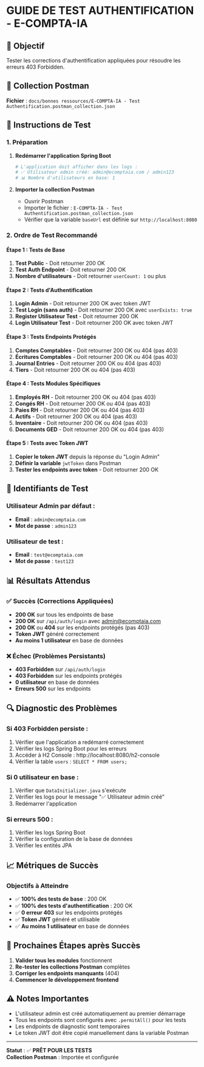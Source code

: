 # GUIDE DE TEST AUTHENTIFICATION - E-COMPTA-IA

## 🎯 **Objectif**

Tester les corrections d'authentification appliquées pour résoudre les erreurs 403 Forbidden.

## 📁 **Collection Postman**

**Fichier** : `docs/bonnes ressources/E-COMPTA-IA - Test Authentification.postman_collection.json`

## 🚀 **Instructions de Test**

### **1. Préparation**

1. **Redémarrer l'application Spring Boot**
   ```bash
   # L'application doit afficher dans les logs :
   # ✅ Utilisateur admin créé: admin@ecomptaia.com / admin123
   # 📊 Nombre d'utilisateurs en base: 1
   ```

2. **Importer la collection Postman**
   - Ouvrir Postman
   - Importer le fichier : `E-COMPTA-IA - Test Authentification.postman_collection.json`
   - Vérifier que la variable `baseUrl` est définie sur `http://localhost:8080`

### **2. Ordre de Test Recommandé**

#### **Étape 1 : Tests de Base**
1. **Test Public** - Doit retourner 200 OK
2. **Test Auth Endpoint** - Doit retourner 200 OK
3. **Nombre d'utilisateurs** - Doit retourner `userCount: 1` ou plus

#### **Étape 2 : Tests d'Authentification**
1. **Login Admin** - Doit retourner 200 OK avec token JWT
2. **Test Login (sans auth)** - Doit retourner 200 OK avec `userExists: true`
3. **Register Utilisateur Test** - Doit retourner 200 OK
4. **Login Utilisateur Test** - Doit retourner 200 OK avec token JWT

#### **Étape 3 : Tests Endpoints Protégés**
1. **Comptes Comptables** - Doit retourner 200 OK ou 404 (pas 403)
2. **Écritures Comptables** - Doit retourner 200 OK ou 404 (pas 403)
3. **Journal Entries** - Doit retourner 200 OK ou 404 (pas 403)
4. **Tiers** - Doit retourner 200 OK ou 404 (pas 403)

#### **Étape 4 : Tests Modules Spécifiques**
1. **Employés RH** - Doit retourner 200 OK ou 404 (pas 403)
2. **Congés RH** - Doit retourner 200 OK ou 404 (pas 403)
3. **Paies RH** - Doit retourner 200 OK ou 404 (pas 403)
4. **Actifs** - Doit retourner 200 OK ou 404 (pas 403)
5. **Inventaire** - Doit retourner 200 OK ou 404 (pas 403)
6. **Documents GED** - Doit retourner 200 OK ou 404 (pas 403)

#### **Étape 5 : Tests avec Token JWT**
1. **Copier le token JWT** depuis la réponse du "Login Admin"
2. **Définir la variable** `jwtToken` dans Postman
3. **Tester les endpoints avec token** - Doit retourner 200 OK

## 🔑 **Identifiants de Test**

### **Utilisateur Admin par défaut** :
- **Email** : `admin@ecomptaia.com`
- **Mot de passe** : `admin123`

### **Utilisateur de test** :
- **Email** : `test@ecomptaia.com`
- **Mot de passe** : `test123`

## 📊 **Résultats Attendus**

### **✅ Succès (Corrections Appliquées)**
- **200 OK** sur tous les endpoints de base
- **200 OK** sur `/api/auth/login` avec admin@ecomptaia.com
- **200 OK** ou **404** sur les endpoints protégés (pas 403)
- **Token JWT** généré correctement
- **Au moins 1 utilisateur** en base de données

### **❌ Échec (Problèmes Persistants)**
- **403 Forbidden** sur `/api/auth/login`
- **403 Forbidden** sur les endpoints protégés
- **0 utilisateur** en base de données
- **Erreurs 500** sur les endpoints

## 🔍 **Diagnostic des Problèmes**

### **Si 403 Forbidden persiste :**
1. Vérifier que l'application a redémarré correctement
2. Vérifier les logs Spring Boot pour les erreurs
3. Accéder à H2 Console : http://localhost:8080/h2-console
4. Vérifier la table `users` : `SELECT * FROM users;`

### **Si 0 utilisateur en base :**
1. Vérifier que `DataInitializer.java` s'exécute
2. Vérifier les logs pour le message "✅ Utilisateur admin créé"
3. Redémarrer l'application

### **Si erreurs 500 :**
1. Vérifier les logs Spring Boot
2. Vérifier la configuration de la base de données
3. Vérifier les entités JPA

## 📈 **Métriques de Succès**

### **Objectifs à Atteindre**
- ✅ **100% des tests de base** : 200 OK
- ✅ **100% des tests d'authentification** : 200 OK
- ✅ **0 erreur 403** sur les endpoints protégés
- ✅ **Token JWT** généré et utilisable
- ✅ **Au moins 1 utilisateur** en base de données

## 🚀 **Prochaines Étapes après Succès**

1. **Valider tous les modules** fonctionnent
2. **Re-tester les collections Postman** complètes
3. **Corriger les endpoints manquants** (404)
4. **Commencer le développement frontend**

## ⚠️ **Notes Importantes**

- L'utilisateur admin est créé automatiquement au premier démarrage
- Tous les endpoints sont configurés avec `.permitAll()` pour les tests
- Les endpoints de diagnostic sont temporaires
- Le token JWT doit être copié manuellement dans la variable Postman

---

**Statut** : ✅ **PRÊT POUR LES TESTS**  
**Collection Postman** : Importée et configurée


